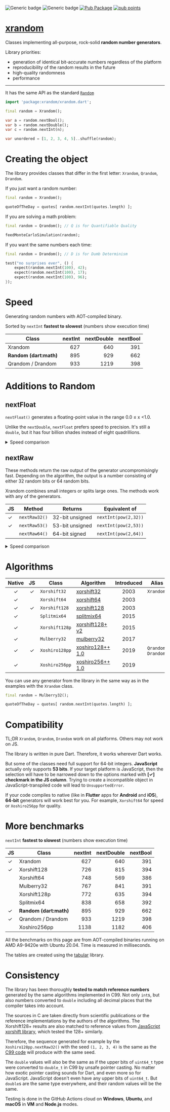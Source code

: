 ![Generic badge](https://img.shields.io/badge/tested_on-Windows_|_MacOS_|_Ubuntu-blue.svg)
![Generic badge](https://img.shields.io/badge/tested_on-VM_|_JS-blue.svg)
[![Pub Package](https://img.shields.io/pub/v/xrandom.svg)](https://pub.dev/packages/xrandom)
[![pub points](https://badges.bar/xrandom/pub%20points)](https://pub.dev/packages/xrandom/score)

# [xrandom](https://github.com/rtmigo/xrandom)

Classes implementing all-purpose, rock-solid **random number generators**.

Library priorities:
- generation of identical bit-accurate numbers regardless of the platform
- reproducibility of the random results in the future
- high-quality randomness
- performance

----------

It has the same API as the standard [`Random`](https://api.dart.dev/stable/2.12.1/dart-math/Random-class.html)

``` dart
import 'package:xrandom/xrandom.dart';

final random = Xrandom();

var a = random.nextBool(); 
var b = random.nextDouble();
var c = random.nextInt(n);

var unordered = [1, 2, 3, 4, 5]..shuffle(random);
```

# Creating the object

The library provides classes that differ in the first letter: `Xrandom`, `Qrandom`, `Drandom`.

If you just want a random number:

``` dart
final random = Xrandom();

quoteOfTheDay = quotes[ random.nextInt(quotes.length) ];
``` 

If you are solving a math problem:

``` dart
final random = Qrandom(); // Q is for Quantifiable Quality

feedMonteCarloSimulation(random);
```

If you want the same numbers each time:

``` dart
final random = Drandom(); // D is for Dumb Determinism 

test("no surprises ever", () {
    expect(random.nextInt(100), 42);
    expect(random.nextInt(100), 17);
    expect(random.nextInt(100), 96);
});
```

# Speed

Generating random numbers with AOT-compiled binary.

Sorted by `nextInt` **fastest  to slowest**
(numbers show execution time)

| Class                  | nextInt | nextDouble | nextBool |
|------------------------|--------:|-----------:|---------:|
| Xrandom                |     627 |        640 |      391 |
| **Random (dart:math)** |     895 |        929 |      662 |
| Qrandom / Drandom      |     933 |       1219 |      398 |


# Additions to Random


## nextFloat

`nextFloat()` generates a floating-point value in the range 0.0 ≤ x <1.0.

Unlike the `nextDouble`, `nextFloat` prefers speed to precision.
It's still a `double`, but it has four billion shades instead of eight 
quadrillions.

<details>
  <summary>Speed comparison</summary>

Sorted by `nextDouble` **fastest  to slowest**
(numbers show execution time)

| JS | Class                  | nextDouble | nextFloat |
|----|------------------------|-----------:|----------:|
|    | Xorshift64             |        569 |       353 |
|    | Xorshift128p           |        635 |       389 |
| ✓  | Xrandom                |        640 |       221 |
|    | Splitmix64             |        658 |       398 |
| ✓  | Xorshift128            |        815 |       339 |
|    | Mulberry32             |        841 |       301 |
| ✓  | **Random (dart:math)** |        929 |           |
|    | Xoshiro256pp           |       1182 |       713 |
| ✓  | Qrandom / Drandom              |       1219 |       539 |


</details>


## nextRaw

These methods return the raw output of the generator uncompromisingly fast. Depending on the algorithm, 
the output is a number consisting of either 32 random bits or 64 random bits. 

Xrandom combines small integers or splits large ones. The methods work with any of the generators.


| JS    | Method        | Returns         | Equivalent of                   | 
|-------|--------|-----------------|---------------------------------|
| ✓ | `nextRaw32()` | 32-bit unsigned | `nextInt(pow(2,32))`         |
| ✓ | `nextRaw53()` | 53-bit unsigned | `nextInt(pow(2,53))`         |
|   | `nextRaw64()` | 64-bit signed   | `nextInt(pow(2,64))` |


<details>
  <summary>Speed comparison</summary>
  
Sorted by `nextInt` **fastest  to slowest**  
(numbers show execution time)
  
  
| JS | Class                  | nextInt | nextRaw32 | nextRaw64 |
|----|------------------------|--------:|----------:|----------:|
| ✓  | Xrandom                |     627 |       280 |       549 |
| ✓  | Xorshift128            |     726 |       341 |       782 |
|    | Xorshift64             |     748 |       346 |       491 |
|    | Mulberry32             |     767 |       307 |       709 |
|    | Xorshift128p           |     772 |       383 |       529 |
|    | Splitmix64             |     838 |       398 |       500 |
| ✓  | **Random (dart:math)** |     895 |           |           |
| ✓  | XrandomHq              |     933 |       537 |      1186 |
|    | Xoshiro256pp           |    1138 |       703 |      1072 |


Since `nextInt`'s return range is always limited to 32 bits, 
only comparison to `nextRaw32` is "apples-to-apples".

</details>





# Algorithms

| Native | JS | Class          | Algorithm                                                         |    Introduced | Alias |
|:------:|:--:|----------------|-------------------------------------------------------------------|:-----------------:|------|
| ✓      | ✓  | `Xorshift32`   | [xorshift32](https://www.jstatsoft.org/article/view/v008i14)      | 2003 | `Xrandom` |
| ✓      |    | `Xorshift64`   | [xorshift64](https://www.jstatsoft.org/article/view/v008i14)      |  2003 |
| ✓      | ✓  | `Xorshift128`  | [xorshift128](https://www.jstatsoft.org/article/view/v008i14)     |  2003 |
| ✓      |    | `Splitmix64`   | [splitmix64](https://prng.di.unimi.it/splitmix64.c)               |  2015 |
| ✓      |    | `Xorshift128p` | [xorshift128+ v2](https://arxiv.org/abs/1404.0390)                |  2015 |
| ✓      |    | `Mulberry32` | [mulberry32](https://gist.github.com/tommyettinger/46a874533244883189143505d203312c)                |  2017 |
| ✓      | ✓  | `Xoshiro128pp` | [xoshiro128++ 1.0](https://prng.di.unimi.it/xoshiro128plusplus.c) |  2019 | `Qrandom`, `Drandom` |
| ✓      |    | `Xoshiro256pp` | [xoshiro256++ 1.0](https://prng.di.unimi.it/xoshiro256plusplus.c) |  2019 |  |


You can use any generator from the library in the same way as in the examples with the `Xrandom` class.

``` dart
final random = Mulberry32();

quoteOfTheDay = quotes[ random.nextInt(quotes.length) ];
```

# Compatibility

TL;DR `Xrandom`, `Qrandom`, `Drandom` work on all platforms. Others may not work on JS.

The library is written in pure Dart. Therefore, it works wherever Dart works.

But some of the classes need full support for 64-bit integers. 
**JavaScript** actually only supports **53 bits**. If your target platform is JavaScript, then the selection will have to be 
narrowed down to the options marked with **[✓] checkmark in the JS column**. Trying 
to create a incompatible object in JavaScript-transpiled code will lead to `UnsupportedError`.

If your code compiles to native (like in **Flutter** apps for **Android** and **iOS**), 
**64-bit** generators will work best for you. For example, `Xorshift64` for speed or `Xoshiro256pp` for quality.

# More benchmarks

`nextInt` **fastest  to slowest**
(numbers show execution time)

| JS | Class                  | nextInt | nextDouble | nextBool |
|----|------------------------|--------:|-----------:|---------:|
| ✓  | Xrandom                |     627 |        640 |      391 |
| ✓  | Xorshift128            |     726 |        815 |      394 |
|    | Xorshift64             |     748 |        569 |      386 |
|    | Mulberry32             |     767 |        841 |      391 |
|    | Xorshift128p           |     772 |        635 |      394 |
|    | Splitmix64             |     838 |        658 |      392 |
| ✓  | **Random (dart:math)** |     895 |        929 |      662 |
| ✓  | Qrandom / Drandom              |     933 |       1219 |      398 |
|    | Xoshiro256pp           |    1138 |       1182 |      406 |

All the benchmarks on this page are from AOT-compiled binaries running on AMD A9-9420e with Ubuntu 20.04. Time is measured in milliseconds.

The tables are created using the [tabular](https://pub.dev/packages/tabular) library.

# Consistency

The library has been thoroughly **tested to match reference numbers** generated 
by the same algorithms implemented in C99. Not only `int`s, but also numbers
converted to `double` including all decimal places that the compiler takes 
into account.

The sources in C are taken directly from scientific publications or the 
reference implementations by the authors of the algorithms. 
The Xorshift128+ results are also matched to reference values from 
[JavaScript xorshift library](https://github.com/AndreasMadsen/xorshift), 
which tested the 128+ similarly.

Therefore, the sequence generated for example by the 
`Xoshiro128pp.nextRaw32()` with the seed `(1, 2, 3, 4)` is the same as the [C99 code](https://prng.di.unimi.it/xoshiro128plusplus.c) will produce with the same seed.

The `double` values will also be the same as if the upper bits of `uint64_t` type 
were converted to `double_t` in C99 by unsafe pointer casting. No matter how 
exotic pointer casting sounds for Dart, and even more so for JavaScript.
JavaScript doesn't even have any upper bits of `uint64_t`. But `double`s are 
the same type everywhere, and their random values will be the same.

Testing is done in the GitHub Actions cloud on **Windows**, **Ubuntu**, and **macOS** in **VM** and **Node.js** modes.

